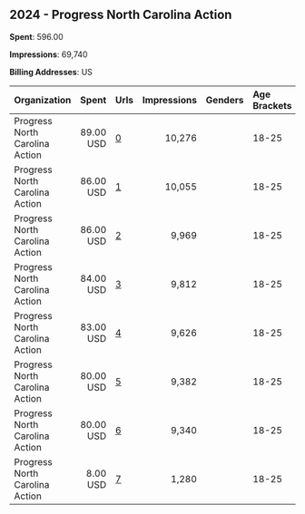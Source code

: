 ## 2024 - Progress North Carolina Action 
**Spent**: 596.00

**Impressions**: 69,740

**Billing Addresses**: US

|Organization|Spent|Urls|Impressions|Genders|Age Brackets|Country Codes|
|:---|---:|:---|---:|:---|:---|:---|
|Progress North Carolina Action|89.00 USD|[0](https://www.snap.com/political-ads/asset/25b1dfd7c58c368c27d5e21d6c29b18ce3882b1ee9c3088fd46e0bc14a91e21e?mediaType=png)|10,276||18-25|united states|
|Progress North Carolina Action|86.00 USD|[1](https://www.snap.com/political-ads/asset/d6617abd6eb62f09bd611cbfb5831455563813a49388fc79318b4074310fd60c?mediaType=mp4)|10,055||18-25|united states|
|Progress North Carolina Action|86.00 USD|[2](https://www.snap.com/political-ads/asset/5718391b32777aafcb23c0ceb28fe163b41963afd9d5ba73146907badd03f8bd?mediaType=png)|9,969||18-25|united states|
|Progress North Carolina Action|84.00 USD|[3](https://www.snap.com/political-ads/asset/7e25f6b67e3680236276e7cd2ca6254bcaae1fd3e3b897a986532268291ec274?mediaType=png)|9,812||18-25|united states|
|Progress North Carolina Action|83.00 USD|[4](https://www.snap.com/political-ads/asset/b6864ced28b84b7dc40d64725e2b92d25f8ee275ed4e230ce85c4d89c6ce548c?mediaType=png)|9,626||18-25|united states|
|Progress North Carolina Action|80.00 USD|[5](https://www.snap.com/political-ads/asset/a216227620acf6b5386c0375d1896b60c6f60d6d1b521b52d99146bcbdbfd958?mediaType=png)|9,382||18-25|united states|
|Progress North Carolina Action|80.00 USD|[6](https://www.snap.com/political-ads/asset/3f13913166b0c4a1a824288c3b5f6812ab032eb071f962046a5e479812780d3c?mediaType=png)|9,340||18-25|united states|
|Progress North Carolina Action|8.00 USD|[7](https://www.snap.com/political-ads/asset/ff1b9aed1a2f53dc722a1aade3688873882e1e37c9fdcd2552bc2167de0a7bb4?mediaType=png)|1,280||18-25|united states|
